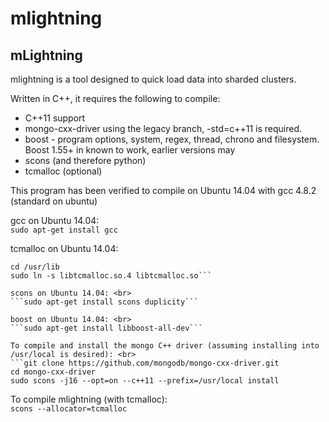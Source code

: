 # mlightning

mLightning
----------

mlightning is a tool designed to quick load data into sharded clusters.

Written in C++, it requires the following to compile:
* C++11 support
* mongo-cxx-driver using the legacy branch, -std=c++11 is required.
* boost - program options, system, regex, thread, chrono and filesystem.  Boost 1.55+ in known to work, earlier versions may
* scons (and therefore python)
* tcmalloc (optional)

This program has been verified to compile on Ubuntu 14.04 with gcc 4.8.2 (standard on ubuntu)

gcc on Ubuntu 14.04: <br>
```sudo apt-get install gcc```

tcmalloc on Ubuntu 14.04: <br>
```sudo apt-get install libtcmalloc-minimal4
cd /usr/lib
sudo ln -s libtcmalloc.so.4 libtcmalloc.so```

scons on Ubuntu 14.04: <br>
```sudo apt-get install scons duplicity```

boost on Ubuntu 14.04: <br>
```sudo apt-get install libboost-all-dev```

To compile and install the mongo C++ driver (assuming installing into /usr/local is desired): <br>
```git clone https://github.com/mongodb/mongo-cxx-driver.git
cd mongo-cxx-driver
sudo scons -j16 --opt=on --c++11 --prefix=/usr/local install
```

To compile mlightning (with tcmalloc): <br>
```scons --allocator=tcmalloc```

